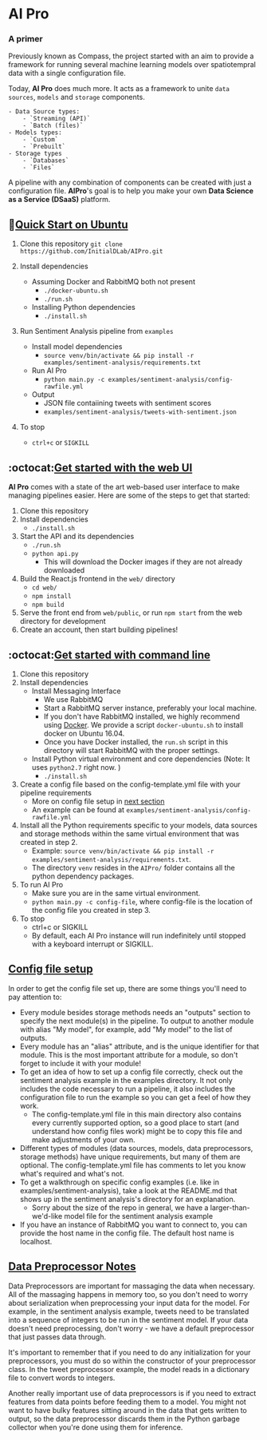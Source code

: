 # AI Pro
### A primer
Previously known as Compass, the project started with an aim to provide a framework for running several machine learning models over spatiotempral data with a single configuration file.

Today, **AI Pro** does much more. It acts as a framework to unite `data sources`, `models` and `storage` components. 

	- Data Source types: 
		- `Streaming (API)`
		- `Batch (files)` 
	- Models types:
		- `Custom`
		- `Prebuilt`
	- Storage types
		- `Databases`
		- `Files`

A pipeline with any combination of components can be created with just a configuration file. 
**AIPro**'s goal is to help you make your own **Data Science as a Service (DSaaS)** platform.

## :rocket:[Quick Start on Ubuntu](#rocketquick-start-on-ubuntu)
1. Clone this repository
``
git clone https://github.com/InitialDLab/AIPro.git
``

2. Install dependencies
	- Assuming Docker and RabbitMQ both not present
		- `./docker-ubuntu.sh`
		- `./run.sh`	
	- Installing Python dependencies
		- `./install.sh`
3. Run Sentiment Analysis pipeline from `examples`
	- Install model dependencies
		- `source venv/bin/activate && pip install -r examples/sentiment-analysis/requirements.txt`
	- Run AI Pro
		- `python main.py -c examples/sentiment-analysis/config-rawfile.yml`
	- Output
		- JSON file contaiining tweets with sentiment scores 
		- `examples/sentiment-analysis/tweets-with-sentiment.json`
4. To stop
	- `ctrl+c` or `SIGKILL`

## :octocat:[Get started with the web UI](#octocatget-started-webui)
**AI Pro** comes with a state of the art web-based user interface to make managing pipelines easier. Here are some of the steps to get that started:
1. Clone this repository
2. Install dependencies
	- `./install.sh`
3. Start the API and its dependencies
	- `./run.sh`
	- `python api.py`
		- This will download the Docker images if they are not already downloaded
4. Build the React.js frontend in the `web/` directory
	- `cd web/`
	- `npm install`
	- `npm build`
5. Serve the front end from `web/public`, or run `npm start` from the web directory for development
6. Create an account, then start building pipelines!

## :octocat:[Get started with command line](#octocatget-started-command-line)
1. Clone this repository
2. Install dependencies
    - Install Messaging Interface 
        - We use RabbitMQ
        - Start a RabbitMQ server instance, preferably your local machine.
	    - If you don't have RabbitMQ installed, we highly recommend using [Docker](https://hub.docker.com/_/rabbitmq/). We provide a script `docker-ubuntu.sh` to install docker on Ubuntu 16.04.  
        - Once you have Docker installed, the `run.sh` script in this directory will start RabbitMQ with the proper settings.
    - Install Python virtual environment and core dependencies (Note: It uses `python2.7` right now. )
        - `./install.sh` 
3. Create a config file based on the config-template.yml file with your pipeline requirements
	- More on config file setup in [next section](#config-file-setup)
    - An example can be found at `examples/sentiment-analysis/config-rawfile.yml`
4. Install all the Python requirements specific to your models, data sources and storage methods within the same virtual environment that was created in step 2.
	- Example: `source venv/bin/activate && pip install -r examples/sentiment-analysis/requirements.txt`.
	- The directory `venv` resides in the `AIPro/` folder contains all the python dependency packages.
5. To run AI Pro 
    - Make sure you are in the same virtual environment.
    - `python main.py -c config-file`, where config-file is the location of the config file you created in step 3.
6. To stop
    - ctrl+c or SIGKILL
	- By default, each AI Pro instance will run indefinitely until stopped with a keyboard interrupt or SIGKILL.


## [Config file setup](#config-file-setup)
In order to get the config file set up, there are some things you'll need to pay attention to:
- Every module besides storage methods needs an "outputs" section to specify the next module(s) in the pipeline. To output to another module with alias "My model", for example, add "My model" to the list of outputs.
- Every module has an "alias" attribute, and is the unique identifier for that module.  This is the most important attribute for a module, so don't forget to include it with your module!
- To get an idea of how to set up a config file correctly, check out the sentiment analysis example in the examples directory.  It not only includes the code necessary to run a pipeline, it also includes the configuration file to run the example so you can get a feel of how they work.
	- The config-template.yml file in this main directory also contains every currently supported option, so a good place to start (and understand how config files work) might be to copy this file and make adjustments of your own.
- Different types of modules (data sources, models, data preprocessors, storage methods) have unique requirements, but many of them are optional.  The config-template.yml file has comments to let you know what's required and what's not.
- To get a walkthrough on specific config examples (i.e. like in examples/sentiment-analysis), take a look at the README.md that shows up in the sentiment analysis's directory for an explanation.
	- Sorry about the size of the repo in general, we have a larger-than-we'd-like model file for the sentiment analysis example
- If you have an instance of RabbitMQ you want to connect to, you can provide the host name in the config file. The default host name is localhost.


## [Data Preprocessor Notes](#data-preprocessor-notes)
Data Preprocessors are important for massaging the data when necessary. All of the massaging happens in memory too, so you don't need to worry about serialization when preprocessing your input data for the model.  For example, in the sentiment analysis example, tweets need to be translated into a sequence of integers to be run in the sentiment model.  If your data doesn't need preprocessing, don't worry - we have a default preprocessor that just passes data through.

It's important to remember that if you need to do any initialization for your preprocessors, you must do so within the constructor of your preprocessor class. In the tweet preprocessor example, the model reads in a dictionary file to convert words to integers.

Another really important use of data preprocessors is if you need to extract features from data points before feeding them to a model. You might not want to have bulky features sitting around in the data that gets written to output, so the data preprocessor discards them in the Python garbage collector when you're done using them for inference.
